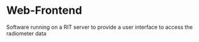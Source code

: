 # Web-Frontend
Software running on a RIT server to provide a user interface to access the radiometer data
